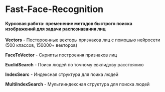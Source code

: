 # Fast-Face-Recognition

#### Курсовая работа: пременение методов быстрого поиска изображений для задачи распознавания лиц 

**Vectors** - Постороенные векторы признаков лиц с помошью нейросети (500 классов, 150000+ векторов) 

**FaceToVector** - Скрипты построения признаков лиц

**EuclidSearch** - Поиск людей по точному евклидову расстоянию  

**IndexSearc** - Индексная структура для поика людей  

**MultiIndexSearch** - Мультииндексная структура для поиска людей  
